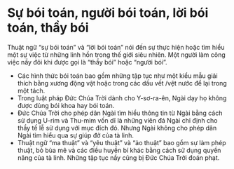 # Sự bói toán, người bói toán, lời bói toán, thầy bói

Thuật ngữ “sự bói toán” và “lời bói toán” nói đến sự thực hiện hoặc tìm hiểu một sự việc từ những linh hồn trong thế giới siêu nhiên.  Một người làm công việc nầy đôi khi được gọi là “thầy bói” hoặc “người bói”.
- Các hình thức bói toán bao gồm những tập tục như một kiểu mẫu giải thích bằng xương động vật hoặc trong các dấu vết /vệt nước để lại trong một tách.
- Trong luật pháp Đức Chúa Trời dành cho Y-sơ-ra-ên, Ngài dạy họ không được dùng bói khoa hay bói toán.
- Đức Chúa Trời cho phép dân Ngài tìm hiểu thông tin từ Ngài bằng cách sử dụng U-rim và Thu-mim vốn dĩ là những viên đá Ngài chỉ định cho thầy tế lễ sử dụng với mục đích đó.  Nhưng Ngài không cho phép dân Ngài tìm hiểu qua sự giúp đở của tà linh.
- Thuật ngữ “ma thuật” và “yêu thuật” và “ảo thuật” bao gồm sự làm phép thuật, bỏ bùa mê và các điều huyền bí khác bằng cách sử dụng quyền năng của tà linh.  Những tập tục nầy cũng bị Đức Chúa Trời đoán phạt.


